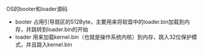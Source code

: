 OS的booter和loader源码

* booter 占用引导扇区的512Byte，主要用来将软盘中的loader.bin加载到内存，并跳转到loader.bin的开始
* loader 用来加载kernel.bin（也就是操作系统内核）到内存，跳入32位保护模式，并且跳入kernel.bin
